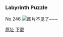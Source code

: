 ### Labyrinth Puzzle
No.246
![图片不见了~~~](https://imgs.xkcd.com/comics/labyrinth_puzzle.png)

[原址](https://xkcd.com//246) [下载](https://imgs.xkcd.com/comics/labyrinth_puzzle.png)

